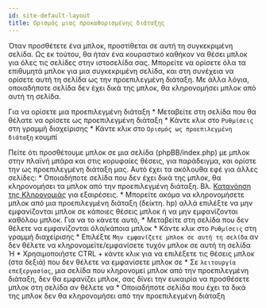 ```yaml
---
id: site-default-layout
title: Ορισμός μιας προκαθορισμένης διάταξης
---
```


Όταν προσθέτετε ένα μπλοκ, προστίθεται σε αυτή τη συγκεκριμένη σελίδα. Ως εκ τούτου, θα ήταν ένα κουραστικό καθήκον να θέσει μπλοκ για όλες τις σελίδες στην ιστοσελίδα σας. Μπορείτε να ορίσετε όλα τα επιθυμητά μπλοκ για μια συγκεκριμένη σελίδα, και στη συνέχεια να ορίσετε αυτή τη σελίδα ως την προεπιλεγμένη διάταξη. Με άλλα λόγια, οποιαδήποτε σελίδα δεν έχει δικά της μπλοκ, θα κληρονομήσει μπλοκ από αυτή τη σελίδα.

Για να ορίσετε μια προεπιλεγμένη διάταξη * Μεταβείτε στη σελίδα που θα θέλατε να ορίσετε ως προεπιλεγμένη διάταξη * Κάντε κλικ στο `Ρυθμίσεις` στη γραμμή διαχείρισης * Κάντε κλικ στο `Ορισμός ως προεπιλεγμένη διάταξη` κουμπί

Πείτε ότι προσθέτουμε μπλοκ σε μια σελίδα (phpBB/index.php) με μπλοκ στην πλαϊνή μπάρα και στις κορυφαίες θέσεις, για παράδειγμα, και ορίστε την ως προεπιλεγμένη διάταξη μας. Αυτό έχει τα ακόλουθα εφέ για άλλες σελίδες: * Οποιαδήποτε σελίδα που δεν έχει δικά της μπλοκ, θα κληρονομήσει τα μπλοκ από την προεπιλεγμένη διάταξη. Βλ. [Κατανόηση της Κληρονομιάς](./blocks-inheritance.md) για εξαιρέσεις. * Μπορείτε ακόμα να κληρονομήσετε μπλοκ από μια προεπιλεγμένη διάταξη (δείκτη. hp) αλλά επιλέξτε να μην εμφανίζονται μπλοκ σε κάποιες θέσεις μπλοκ ή να μην εμφανίζονται καθόλου μπλοκ. Για να το κάνετε αυτό, * Μεταβείτε στη σελίδα που δεν θέλετε να εμφανίζονται όλα/κάποια μπλοκ * Κάντε κλικ στο `Ρυθμίσεις` στη γραμμή διαχείρισης * Επιλέξτε `Μην εμφανίζετε μπλοκ σε αυτή τη σελίδα` αν δεν θέλετε να κληρονομείτε/εμφανίσετε τυχόν μπλοκ σε αυτή τη σελίδα Ή * Χρησιμοποιήστε CTRL + κάντε κλικ για να επιλέξετε τις θέσεις μπλοκ (στα δεξιά) που δεν θέλετε να εμφανίσετε μπλοκ σε * Σε `λειτουργία επεξεργασίας`, μια σελίδα που κληρονομεί μπλοκ από την προεπιλεγμένη διάταξη, δεν θα εμφανίζει μπλοκ, σας δίνει την ευκαιρία να προσθέσετε μπλοκ στη σελίδα αν θέλετε να * Οποιαδήποτε σελίδα που έχει τα δικά της μπλοκ δεν θα κληρονομήσει από την προεπιλεγμένη διάταξη